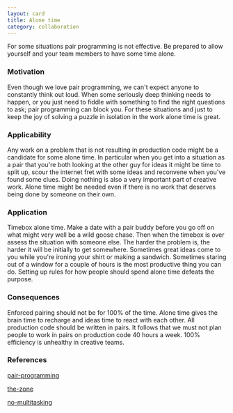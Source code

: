 ```yaml
---
layout: card
title: Alone time
category: collaboration
---
```


For some situations pair programming is not effective. Be prepared to allow yourself and your team members to have some time alone.

### Motivation

Even though we love pair programming, we can't expect anyone to constantly think out loud. When some seriously deep thinking needs to happen, or you just need to fiddle with something to find the right questions to ask; pair programming can block you. For these situations and just to keep the joy of solving a puzzle in isolation in the work alone time is great.

### Applicability

Any work on a problem that is not resulting in production code might be a candidate for some alone time. In particular when you get into a situation as a pair that you're both looking at the other guy for ideas it might be time to split up, scour the internet fret with some ideas and reconvene when you've found some clues. Doing nothing is also a very important part of creative work. Alone time might be needed even if there is no work that deserves being done by someone on their own.

### Application

Timebox alone time. Make a date with a pair buddy before you go off on what might very well be a wild goose chase. Then when the timebox is over assess the situation with someone else. The harder the problem is, the harder it will be initially to get somewhere. Sometimes great ideas come to you while you're ironing your shirt or making a sandwich. Sometimes staring out of a window for a couple of hours is the most productive thing you can do. Setting up rules for how people should spend alone time defeats the purpose.

### Consequences

Enforced pairing should not be for 100% of the time. Alone time gives the brain time to recharge and ideas time to react with each other. All production code should be written in pairs. It follows that we must not plan people to work in pairs on production code 40 hours a week. 100% efficiency is unhealthy in creative teams.

### References

 [pair-programming](pair-programming)

 [the-zone](the-zone)

 [no-multitasking](no-multitasking)

